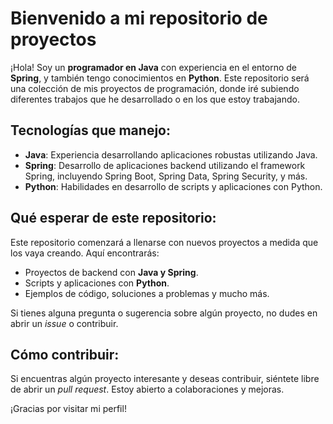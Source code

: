 # Bienvenido a mi repositorio de proyectos

¡Hola! Soy un **programador en Java** con experiencia en el entorno de **Spring**, y también tengo conocimientos en **Python**. Este repositorio será una colección de mis proyectos de programación, donde iré subiendo diferentes trabajos que he desarrollado o en los que estoy trabajando.

## Tecnologías que manejo:
- **Java**: Experiencia desarrollando aplicaciones robustas utilizando Java.
- **Spring**: Desarrollo de aplicaciones backend utilizando el framework Spring, incluyendo Spring Boot, Spring Data, Spring Security, y más.
- **Python**: Habilidades en desarrollo de scripts y aplicaciones con Python.

## Qué esperar de este repositorio:
Este repositorio comenzará a llenarse con nuevos proyectos a medida que los vaya creando. Aquí encontrarás:
- Proyectos de backend con **Java y Spring**.
- Scripts y aplicaciones con **Python**.
- Ejemplos de código, soluciones a problemas y mucho más.

Si tienes alguna pregunta o sugerencia sobre algún proyecto, no dudes en abrir un *issue* o contribuir.

## Cómo contribuir:
Si encuentras algún proyecto interesante y deseas contribuir, siéntete libre de abrir un *pull request*. Estoy abierto a colaboraciones y mejoras.

¡Gracias por visitar mi perfil!
<!--
---

**Redes sociales**:  
- [LinkedIn](tu-enlace-de-linkedin)
- [Twitter](tu-enlace-de-twitter)
-->
